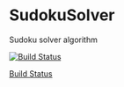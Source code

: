 # SudokuSolver
Sudoku solver algorithm

[![Build Status](https://travis-ci.com/coecomber/SudokuSolver.svg)](https://travis-ci.com/coecomber/SudokuSolver)

[Build Status](https://img.shields.io/docker/cloud/build/coecomber/SudokuSolver?style=for-the-badge)
